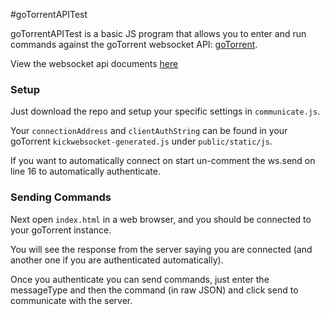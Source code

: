 #goTorrentAPITest


goTorrentAPITest is a basic JS program that allows you to enter and run commands against the goTorrent websocket API: [goTorrent](https://github.com/deranjer/goTorrent).

View the websocket api documents [here](https://deranjer.github.io/API/api/)

### Setup

Just download the repo and setup your specific settings in `communicate.js`.

Your `connectionAddress` and `clientAuthString` can be found in your goTorrent `kickwebsocket-generated.js` under `public/static/js`.

If you want to automatically connect on start un-comment the ws.send on line 16 to automatically authenticate.

### Sending Commands

Next open `index.html` in a web browser, and you should be connected to your goTorrent instance.

You will see the response from the server saying you are connected (and another one if you are authenticated automatically).

Once you authenticate you can send commands, just enter the messageType and then the command (in raw JSON) and click send to communicate with the server.



